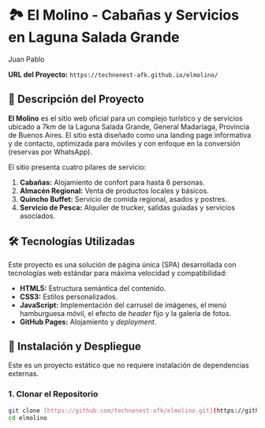 # 🏞️ El Molino - Cabañas y Servicios en Laguna Salada Grande
Juan Pablo 


**URL del Proyecto:** `https://technenest-afk.github.io/elmolino/`

## 🌟 Descripción del Proyecto

**El Molino** es el sitio web oficial para un complejo turístico y de servicios ubicado a 7km de la Laguna Salada Grande, General Madariaga, Provincia de Buenos Aires. El sitio está diseñado como una landing page informativa y de contacto, optimizada para móviles  y con enfoque en la conversión (reservas por WhatsApp).

El sitio presenta cuatro pilares de servicio:
1.  **Cabañas:** Alojamiento de confort para hasta 6 personas.
2.  **Almacén Regional:** Venta de productos locales y básicos.
3.  **Quincho Buffet:** Servicio de comida regional, asados y postres.
4.  **Servicio de Pesca:** Alquiler de trucker, salidas guiadas y servicios asociados.

## 🛠️ Tecnologías Utilizadas

Este proyecto es una solución de página única (SPA) desarrollada con tecnologías web estándar para máxima velocidad y compatibilidad:

* **HTML5:** Estructura semántica del contenido.
* **CSS3:** Estilos personalizados.
* **JavaScript:** Implementación del carrusel de imágenes, el menú hamburguesa móvil, el efecto de *header* fijo y la galería de fotos.
* **GitHub Pages:** Alojamiento y *deployment*.

## 🚀 Instalación y Despliegue

Este es un proyecto estático que no requiere instalación de dependencias externas.

### 1. Clonar el Repositorio

```bash
git clone [https://github.com/technenest-afk/elmolino.git](https://github.com/technenest-afk/elmolino.git)
cd elmolino
